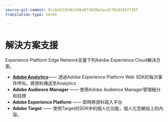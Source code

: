 ```yaml
---
source-git-commit: 0cc6e233646134be073d20e2acd1702d345ff35f
translation-type: tm+mt

---
```

# 解決方案支援

Experience Platform Edge Network支援下列Adobe Experience Cloud解決方案。

- __[Adobe Analytics](analytics/analytics-overview.md)__—— 透過Adobe Experience Platform Web SDK的每次事件呼叫，將資料傳送至Analytics
- __Adobe Audience Manager__ —— 使用Adobe Audience Manager管理細分和目標
- __Adobe Experience Platform__ —— 即時將資料寫入平台
- __Adobe Target__ —— 使用Target的SDK中的個人化功能，個人化您網站上的內容。
